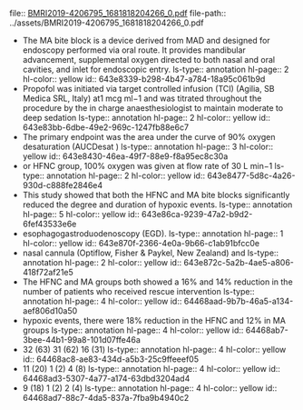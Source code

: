 file:: [BMRI2019-4206795_1681818204266_0.pdf](../assets/BMRI2019-4206795_1681818204266_0.pdf)
file-path:: ../assets/BMRI2019-4206795_1681818204266_0.pdf

- The MA bite block is a device derived from MAD and designed for endoscopy performed via oral route. It provides mandibular advancement, supplemental oxygen directed to both nasal and oral cavities, and inlet for endoscopic entry. 
  ls-type:: annotation
  hl-page:: 2
  hl-color:: yellow
  id:: 643e8339-b298-4b47-a784-18a95c061b9d
- Propofol was initiated via target controlled infusion (TCI) (Agilia, SB Medica SRL, Italy) at1 mcg ml−1 and was titrated throughout the procedure by the in charge anaesthesiologist to maintain moderate to deep sedation 
  ls-type:: annotation
  hl-page:: 2
  hl-color:: yellow
  id:: 643e83bb-6dbe-49e2-969c-1247fb88e6c7
- The primary endpoint was the area under the curve of 90% oxygen desaturation (AUCDesat )
  ls-type:: annotation
  hl-page:: 3
  hl-color:: yellow
  id:: 643e8430-46ea-49f7-88e9-f8a95ec8c30a
- or HFNC group, 100% oxygen was given at flow rate of 30 L min−1 
  ls-type:: annotation
  hl-page:: 2
  hl-color:: yellow
  id:: 643e8477-5d8c-4a26-930d-c888fe2846e4
- This study showed that both the HFNC and MA bite blocks significantly reduced the degree and duration of hypoxic events. 
  ls-type:: annotation
  hl-page:: 5
  hl-color:: yellow
  id:: 643e86ca-9239-47a2-b9d2-6fef43533e6e
- esophagogastroduodenoscopy (EGD). 
  ls-type:: annotation
  hl-page:: 1
  hl-color:: yellow
  id:: 643e870f-2366-4e0a-9b66-c1ab91bfcc0e
- nasal cannula (Optiflow, Fisher & Paykel, New Zealand) and
  ls-type:: annotation
  hl-page:: 2
  hl-color:: yellow
  id:: 643e872c-5a2b-4ae5-a806-418f72af21e5
- The HFNC and MA groups both showed a 16% and 14% reduction in the number of patients who received rescue intervention 
  ls-type:: annotation
  hl-page:: 4
  hl-color:: yellow
  id:: 64468aad-9b7b-46a5-a134-aef806d10a50
- hypoxic events, there were 18% reduction in the HFNC and 12% in MA groups 
  ls-type:: annotation
  hl-page:: 4
  hl-color:: yellow
  id:: 64468ab7-3bee-44b1-99a8-101d07ffe46a
- 32 (63) 31 (62) 16 (31) 
  ls-type:: annotation
  hl-page:: 4
  hl-color:: yellow
  id:: 64468ac8-ae83-434d-a5b3-25c9ffeeef05
- 11 (20) 1 (2) 4 (8)
  ls-type:: annotation
  hl-page:: 4
  hl-color:: yellow
  id:: 64468ad3-5307-4a77-a174-63dbd3204ad4
- 9 (18) 1 (2) 2 (4)
  ls-type:: annotation
  hl-page:: 4
  hl-color:: yellow
  id:: 64468ad7-88c7-4da5-837a-7fba9b4940c2